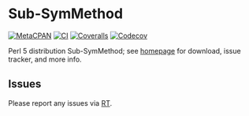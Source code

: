 # Sub-SymMethod

[![MetaCPAN](https://img.shields.io/cpan/v/Sub-SymMethod.svg)](https://metacpan.org/release/Sub-SymMethod)
[![CI](https://github.com/tobyink/p5-sub-symmethod/workflows/CI/badge.svg)](https://github.com/tobyink/p5-sub-symmethod/actions)
[![Coveralls](https://coveralls.io/repos/tobyink/p5-sub-symmethod/badge.svg?branch=master&amp;service=github)](https://coveralls.io/github/tobyink/p5-sub-symmethod)
[![Codecov](https://codecov.io/gh/tobyink/p5-sub-symmethod/branch/master/graph/badge.svg)](https://codecov.io/gh/tobyink/p5-sub-symmethod)

Perl 5 distribution Sub-SymMethod; see [homepage](https://metacpan.org/release/Sub-SymMethod)
for download, issue tracker, and more info.

## Issues

Please report any issues via [RT](https://rt.cpan.org/Dist/Display.html?Queue=Sub-SymMethod).
